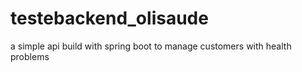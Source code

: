 # testebackend_olisaude
a simple api build with spring boot to manage customers with health problems

